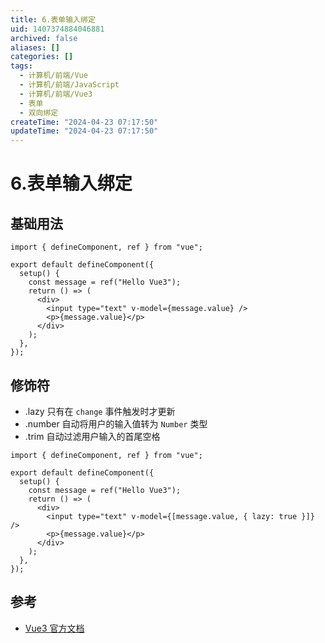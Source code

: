 ```yaml
---
title: 6.表单输入绑定
uid: 1407374884046881
archived: false
aliases: []
categories: []
tags:
  - 计算机/前端/Vue
  - 计算机/前端/JavaScript
  - 计算机/前端/Vue3
  - 表单
  - 双向绑定
createTime: "2024-04-23 07:17:50"
updateTime: "2024-04-23 07:17:50"
---
```


# 6.表单输入绑定

## 基础用法

```tsx
import { defineComponent, ref } from "vue";

export default defineComponent({
  setup() {
    const message = ref("Hello Vue3");
    return () => (
      <div>
        <input type="text" v-model={message.value} />
        <p>{message.value}</p>
      </div>
    );
  },
});
```

## 修饰符

- .lazy 只有在 `change` 事件触发时才更新
- .number 自动将用户的输入值转为 `Number` 类型
- .trim 自动过滤用户输入的首尾空格

```tsx
import { defineComponent, ref } from "vue";

export default defineComponent({
  setup() {
    const message = ref("Hello Vue3");
    return () => (
      <div>
        <input type="text" v-model={[message.value, { lazy: true }]} />
        <p>{message.value}</p>
      </div>
    );
  },
});
```

## 参考

- [Vue3 官方文档](https://v3.cn.vuejs.org/guide/forms.html)
